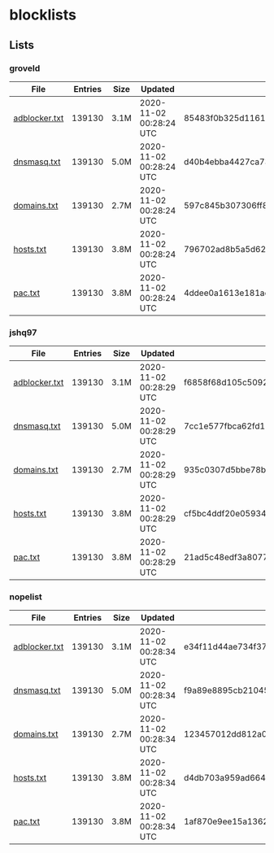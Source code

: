 # blocklists

## Lists

### groveld

|File|Entries|Size|Updated|Hash|
|-|-|-|-|-|
|[adblocker.txt](https://raw.githubusercontent.com/groveld/blocklists/lists/groveld/adblocker.txt)|139130|3.1M|2020-11-02 00:28:24 UTC|85483f0b325d1161c21473f477126687c6f07ccc|
|[dnsmasq.txt](https://raw.githubusercontent.com/groveld/blocklists/lists/groveld/dnsmasq.txt)|139130|5.0M|2020-11-02 00:28:24 UTC|d40b4ebba4427ca73d52f377afc25cc3222e79f1|
|[domains.txt](https://raw.githubusercontent.com/groveld/blocklists/lists/groveld/domains.txt)|139130|2.7M|2020-11-02 00:28:24 UTC|597c845b307306ff87b22b08f383df7cbf61b8d7|
|[hosts.txt](https://raw.githubusercontent.com/groveld/blocklists/lists/groveld/hosts.txt)|139130|3.8M|2020-11-02 00:28:24 UTC|796702ad8b5a5d62aa469f4c0a8b34e2986f3894|
|[pac.txt](https://raw.githubusercontent.com/groveld/blocklists/lists/groveld/pac.txt)|139130|3.8M|2020-11-02 00:28:24 UTC|4ddee0a1613e181ae53bdd2ad04621f0e1930876|

### jshq97

|File|Entries|Size|Updated|Hash|
|-|-|-|-|-|
|[adblocker.txt](https://raw.githubusercontent.com/groveld/blocklists/lists/jshq97/adblocker.txt)|139130|3.1M|2020-11-02 00:28:29 UTC|f6858f68d105c5092abf203e0ff4573330d62f12|
|[dnsmasq.txt](https://raw.githubusercontent.com/groveld/blocklists/lists/jshq97/dnsmasq.txt)|139130|5.0M|2020-11-02 00:28:29 UTC|7cc1e577fbca62fd1df033a6cc0b99e2577150b1|
|[domains.txt](https://raw.githubusercontent.com/groveld/blocklists/lists/jshq97/domains.txt)|139130|2.7M|2020-11-02 00:28:29 UTC|935c0307d5bbe78b346597bd54003eae4c347411|
|[hosts.txt](https://raw.githubusercontent.com/groveld/blocklists/lists/jshq97/hosts.txt)|139130|3.8M|2020-11-02 00:28:29 UTC|cf5bc4ddf20e05934e0b8063721f873e8fd30f00|
|[pac.txt](https://raw.githubusercontent.com/groveld/blocklists/lists/jshq97/pac.txt)|139130|3.8M|2020-11-02 00:28:29 UTC|21ad5c48edf3a807791eea084706b3e648ce555a|

### nopelist

|File|Entries|Size|Updated|Hash|
|-|-|-|-|-|
|[adblocker.txt](https://raw.githubusercontent.com/groveld/blocklists/lists/nopelist/adblocker.txt)|139130|3.1M|2020-11-02 00:28:34 UTC|e34f11d44ae734f37c3dde5e1b6e39eca643983d|
|[dnsmasq.txt](https://raw.githubusercontent.com/groveld/blocklists/lists/nopelist/dnsmasq.txt)|139130|5.0M|2020-11-02 00:28:34 UTC|f9a89e8895cb21045738c194516e4525ae48ef81|
|[domains.txt](https://raw.githubusercontent.com/groveld/blocklists/lists/nopelist/domains.txt)|139130|2.7M|2020-11-02 00:28:34 UTC|123457012dd812a0d75679459e8ef03e5cd86c71|
|[hosts.txt](https://raw.githubusercontent.com/groveld/blocklists/lists/nopelist/hosts.txt)|139130|3.8M|2020-11-02 00:28:34 UTC|d4db703a959ad664972449358167a0c1c23977f3|
|[pac.txt](https://raw.githubusercontent.com/groveld/blocklists/lists/nopelist/pac.txt)|139130|3.8M|2020-11-02 00:28:34 UTC|1af870e9ee15a13622d3ebf0ab37abe270c2735a|
